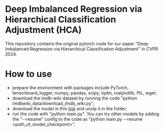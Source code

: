 # Deep Imbalanced Regression via Hierarchical Classification Adjustment (HCA)
This repository contains the original pytorch code for our paper "Deep Imbalanced Regression via Hierarchical Classification Adjustment" in CVPR 2024. 


# How to use
- prepare the environment with packages include PyTorch, tensorboard_logger, numpy, pandas, scipy, tqdm, matplotlib, PIL, wget;
- download the imdb-wiki dataset by running the code "python imdbwiki_data/download_imdb_wiki.py";
- download the model in this [link](https://drive.google.com/file/d/1aihIZmxb_psUDPOu79QNt-0IOfP44eJK/view?usp=sharing) and unzip it in the folder;
- run the code with "python main.py". You can try other models by adding the "--resume" config to the code as "python main.py --resume <path_of_model_checkpoint>". 

